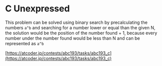 # C Unexpressed

This problem can be solved using binary search by precalculating the numbers `a^b` and searching for a number lower or equal than the given N, the solution would be the position of the number found + 1, because every number under the number found would be less than N and can be represented as `a^b`

[https://atcoder.jp/contests/abc193/tasks/abc193_c](https://atcoder.jp/contests/abc193/tasks/abc193_c)
